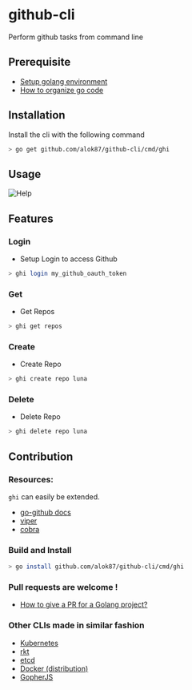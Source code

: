 # github-cli

Perform github tasks from command line

## Prerequisite

* [Setup golang environment](https://golang.org/doc/install)
* [How to organize go code](https://golang.org/doc/code.html)

## Installation

Install the cli with the following command
```bash
> go get github.com/alok87/github-cli/cmd/ghi
```

## Usage

![Help](http://i.imgur.com/owpwAbc.png)

## Features

### Login
* Setup Login to access Github
```bash
> ghi login my_github_oauth_token
```

###  Get
* Get Repos
```bash
> ghi get repos
```

###  Create
* Create Repo
```bash
> ghi create repo luna
```

###  Delete
* Delete Repo
```bash
> ghi delete repo luna
```

## Contribution

### Resources:
`ghi` can easily be extended.

* [go-github docs](https://godoc.org/github.com/google/go-github/github)
* [viper](https://github.com/spf13/viper)
* [cobra](https://github.com/spf13/cobra)

### Build and Install
```bash
> go install github.com/alok87/github-cli/cmd/ghi
```

### Pull requests are welcome !
* [How to give a PR for a Golang project?](http://blog.campoy.cat/2014/03/github-and-go-forking-pull-requests-and.html)

### Other CLIs made in similar fashion
* [Kubernetes](http://kubernetes.io/)
* [rkt](https://github.com/coreos/rkt)
* [etcd](https://github.com/coreos/etcd)
* [Docker (distribution)](https://github.com/docker/distribution)
* [GopherJS](http://www.gopherjs.org/)
